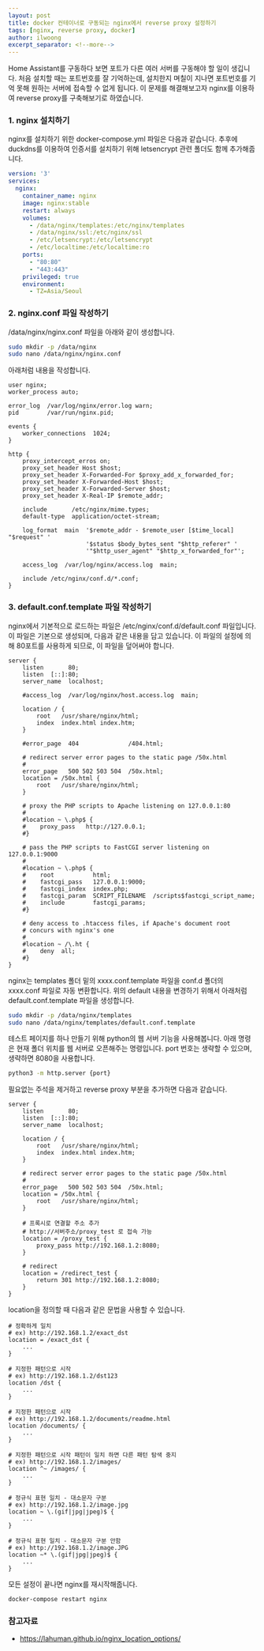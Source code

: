 ```yaml
---
layout: post
title: docker 컨테이너로 구동되는 nginx에서 reverse proxy 설정하기
tags: [nginx, reverse proxy, docker]
author: ilwoong
excerpt_separator: <!--more-->
---
```


Home Assistant를 구동하다 보면 포트가 다른 여러 서버를 구동해야 할 일이 생깁니다. 처음 설치할 때는 포트번호를 잘 기억하는데, 설치한지 며칠이 지나면 포트번호를 기억 못해 원하는 서버에 접속할 수 없게 됩니다. 이 문제를 해결해보고자 nginx를 이용하여 reverse proxy를 구축해보기로 하였습니다.

<!--more-->

### 1. nginx 설치하기

nginx를 설치하기 위한 docker-compose.yml 파일은 다음과 같습니다. 추후에 duckdns를 이용하여 인증서를 설치하기 위해 letsencrypt 관련 폴더도 함께 추가해줍니다.

```yaml
version: '3'
services:
  nginx:
    container_name: nginx
    image: nginx:stable
    restart: always
    volumes:
      - /data/nginx/templates:/etc/nginx/templates
      - /data/nginx/ssl:/etc/nginx/ssl
      - /etc/letsencrypt:/etc/letsencrypt
      - /etc/localtime:/etc/localtime:ro
    ports:
      - "80:80"
      - "443:443"
    privileged: true
    environment:
      - TZ=Asia/Seoul
```

### 2. nginx.conf 파일 작성하기

/data/nginx/nginx.conf 파일을 아래와 같이 생성합니다.

```bash
sudo mkdir -p /data/nginx
sudo nano /data/nginx/nginx.conf
```

아래처럼 내용을 작성합니다.

```nginx
user nginx;
worker_process auto;

error_log  /var/log/nginx/error.log warn;
pid        /var/run/nginx.pid;

events {
    worker_connections  1024;
}

http {
    proxy_intercept_erros on;
    proxy_set_header Host $host;
    proxy_set_header X-Forwarded-For $proxy_add_x_forwarded_for;
    proxy_set_header X-Forwarded-Host $host;
    proxy_set_header X-Forwarded-Server $host;
    proxy_set_header X-Real-IP $remote_addr;

    include       /etc/nginx/mime.types;
    default-type  application/octet-stream;

    log_format  main  '$remote_addr - $remote_user [$time_local] "$request" '
                      '$status $body_bytes_sent "$http_referer" '
                      '"$http_user_agent" "$http_x_forwarded_for"';

    access_log  /var/log/nginx/access.log  main;

    include /etc/nginx/conf.d/*.conf;
}
```


### 3. default.conf.template 파일 작성하기

nginx에서 기본적으로 로드하는 파일은 /etc/nginx/conf.d/default.conf 파일입니다. 이 파일은 기본으로 생성되며, 다음과 같은 내용을 담고 있습니다. 이 파일의 설정에 의해 80포트를 사용하게 되므로, 이 파일을 덮어써야 합니다.

```nginx
server {
    listen       80;
    listen  [::]:80;
    server_name  localhost;

    #access_log  /var/log/nginx/host.access.log  main;

    location / {
        root   /usr/share/nginx/html;
        index  index.html index.htm;
    }

    #error_page  404              /404.html;

    # redirect server error pages to the static page /50x.html
    #
    error_page   500 502 503 504  /50x.html;
    location = /50x.html {
        root   /usr/share/nginx/html;
    }

    # proxy the PHP scripts to Apache listening on 127.0.0.1:80
    #
    #location ~ \.php$ {
    #    proxy_pass   http://127.0.0.1;
    #}

    # pass the PHP scripts to FastCGI server listening on 127.0.0.1:9000
    #
    #location ~ \.php$ {
    #    root           html;
    #    fastcgi_pass   127.0.0.1:9000;
    #    fastcgi_index  index.php;
    #    fastcgi_param  SCRIPT_FILENAME  /scripts$fastcgi_script_name;
    #    include        fastcgi_params;
    #}

    # deny access to .htaccess files, if Apache's document root
    # concurs with nginx's one
    #
    #location ~ /\.ht {
    #    deny  all;
    #}
}
```

nginx는 templates 폴더 밑의 xxxx.conf.template 파일을 conf.d 폴더의 xxxx.conf 파일로 자동 변환합니다. 위의 default 내용을 변경하기 위해서 아래처럼 default.conf.template 파일을 생성합니다.

```bash
sudo mkdir -p /data/nginx/templates
sudo nano /data/nginx/templates/default.conf.template
```

테스트 페이지를 하나 만들기 위해 python의 웹 서버 기능을 사용해봅니다. 아래 명령은 현재 폴더 위치를 웹 서버로 오픈해주는 명령입니다. port 번호는 생략할 수 있으며, 생략하면 8080을 사용합니다.

```bash
python3 -m http.server {port}
```

필요없는 주석을 제거하고 reverse proxy 부분을 추가하면 다음과 같습니다. 

```nginx
server {
    listen       80;
    listen  [::]:80;
    server_name  localhost;

    location / {
        root   /usr/share/nginx/html;
        index  index.html index.htm;
    }

    # redirect server error pages to the static page /50x.html
    #
    error_page   500 502 503 504  /50x.html;
    location = /50x.html {
        root   /usr/share/nginx/html;
    }

    # 프록시로 연결할 주소 추가
    # http://서버주소/proxy_test 로 접속 가능
    location = /proxy_test {
        proxy_pass http://192.168.1.2:8080;
    }

    # redirect
    location = /redirect_test {
        return 301 http://192.168.1.2:8080;
    }
}
```

location을 정의할 때 다음과 같은 문법을 사용할 수 있습니다.

```
# 정확하게 일치
# ex) http://192.168.1.2/exact_dst
location = /exact_dst {
    ...
}

# 지정한 패턴으로 시작
# ex) http://192.168.1.2/dst123
location /dst {
    ...
}

# 지정한 패턴으로 시작
# ex) http://192.168.1.2/documents/readme.html
location /documents/ {
    ...
}

# 지정한 패턴으로 시작 패턴이 일치 하면 다른 패턴 탐색 중지
# ex) http://192.168.1.2/images/
location ^~ /images/ {
    ...
}

# 정규식 표현 일치 - 대소문자 구분
# ex) http://192.168.1.2/image.jpg
location ~ \.(gif|jpg|jpeg)$ {
    ...
}

# 정규식 표현 일치 - 대소문자 구분 안함
# ex) http://192.168.1.2/image.JPG
location ~* \.(gif|jpg|jpeg)$ {
    ...
}
```

모든 설정이 끝나면 nginx를 재시작해줍니다.

```bash
docker-compose restart nginx
```

### 참고자료
- https://lahuman.github.io/nginx_location_options/